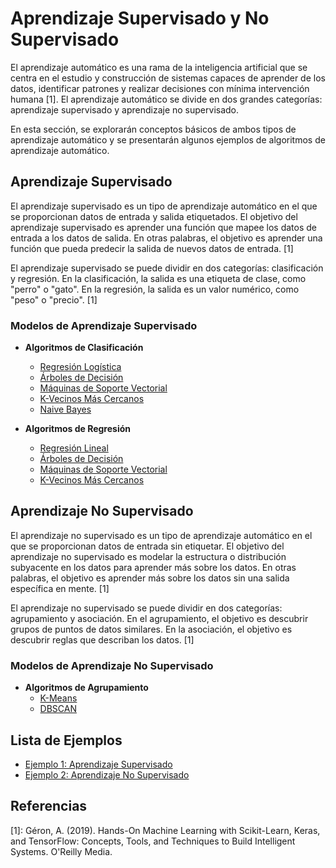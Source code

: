 # Aprendizaje Supervisado y No Supervisado


El aprendizaje automático es una rama de la inteligencia artificial que se centra en el estudio y construcción de sistemas capaces de aprender de los datos, identificar patrones y realizar decisiones con mínima intervención humana [1]. El aprendizaje automático se divide en dos grandes categorías: aprendizaje supervisado y aprendizaje no supervisado. 


En esta sección, se explorarán conceptos básicos de ambos tipos de aprendizaje automático y se presentarán algunos ejemplos de algoritmos de aprendizaje automático.

## Aprendizaje Supervisado

El aprendizaje supervisado es un tipo de aprendizaje automático en el que se proporcionan datos de entrada y salida etiquetados. El objetivo del aprendizaje supervisado es aprender una función que mapee los datos de entrada a los datos de salida. En otras palabras, el objetivo es aprender una función que pueda predecir la salida de nuevos datos de entrada. [1]

El aprendizaje supervisado se puede dividir en dos categorías: clasificación y regresión. En la clasificación, la salida es una etiqueta de clase, como "perro" o "gato". En la regresión, la salida es un valor numérico, como "peso" o "precio". [1]

### Modelos de Aprendizaje Supervisado

* **Algoritmos de Clasificación**
  * [Regresión Logística](https://es.wikipedia.org/wiki/Regresi%C3%B3n_log%C3%ADstica)
  * [Árboles de Decisión](https://es.wikipedia.org/wiki/%C3%81rbol_de_decisi%C3%B3n)
  * [Máquinas de Soporte Vectorial](https://es.wikipedia.org/wiki/M%C3%A1quinas_de_vectores_de_soporte)
  * [K-Vecinos Más Cercanos](https://es.wikipedia.org/wiki/K_vecinos_m%C3%A1s_pr%C3%B3ximos)
  * [Naive Bayes](https://es.wikipedia.org/wiki/Clasificador_bayesiano_ingenuo)
  
* **Algoritmos de Regresión**
  * [Regresión Lineal](https://es.wikipedia.org/wiki/Regresi%C3%B3n_lineal)
  * [Árboles de Decisión](https://es.wikipedia.org/wiki/%C3%81rbol_de_decisi%C3%B3n)
  * [Máquinas de Soporte Vectorial](https://es.wikipedia.org/wiki/M%C3%A1quinas_de_vectores_de_soporte)
  * [K-Vecinos Más Cercanos](https://es.wikipedia.org/wiki/K_vecinos_m%C3%A1s_pr%C3%B3ximos)


## Aprendizaje No Supervisado

El aprendizaje no supervisado es un tipo de aprendizaje automático en el que se proporcionan datos de entrada sin etiquetar. El objetivo del aprendizaje no supervisado es modelar la estructura o distribución subyacente en los datos para aprender más sobre los datos. En otras palabras, el objetivo es aprender más sobre los datos sin una salida específica en mente. [1]

El aprendizaje no supervisado se puede dividir en dos categorías: agrupamiento y asociación. En el agrupamiento, el objetivo es descubrir grupos de puntos de datos similares. En la asociación, el objetivo es descubrir reglas que describan los datos. [1]

### Modelos de Aprendizaje No Supervisado

* **Algoritmos de Agrupamiento**
  * [K-Means](https://es.wikipedia.org/wiki/K-means)
  * [DBSCAN](https://es.wikipedia.org/wiki/DBSCAN)

## Lista de Ejemplos

- [Ejemplo 1: Aprendizaje Supervisado](Ejemplo-01/README.md)
- [Ejemplo 2: Aprendizaje No Supervisado](Ejemplo-02/README.md)

## Referencias

[1]: Géron, A. (2019). Hands-On Machine Learning with Scikit-Learn, Keras, and TensorFlow: Concepts, Tools, and Techniques to Build Intelligent Systems. O'Reilly Media.